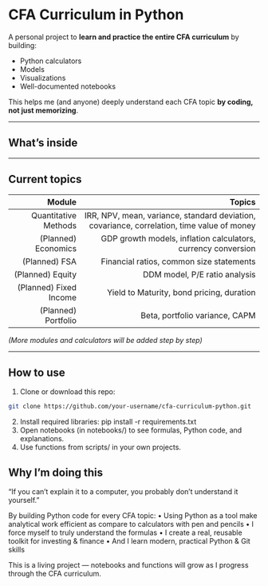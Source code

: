 #  CFA Curriculum in Python

A personal project to **learn and practice the entire CFA curriculum** by building:
- Python calculators
- Models
- Visualizations
- Well-documented notebooks

This helps me (and anyone) deeply understand each CFA topic **by coding, not just memorizing**.

---

##  What’s inside

---

##  Current topics

| Module                | Topics |
|----------------------:|------------------------------------------------------------------------:|
| Quantitative Methods  | IRR, NPV, mean, variance, standard deviation, covariance, correlation, time value of money |
| (Planned) Economics   | GDP growth models, inflation calculators, currency conversion |
| (Planned) FSA         | Financial ratios, common size statements |
| (Planned) Equity      | DDM model, P/E ratio analysis |
| (Planned) Fixed Income| Yield to Maturity, bond pricing, duration |
| (Planned) Portfolio   | Beta, portfolio variance, CAPM |

*(More modules and calculators will be added step by step)*

---

##  How to use

1. Clone or download this repo:
```bash
git clone https://github.com/your-username/cfa-curriculum-python.git
```

2. Install required libraries:
pip install -r requirements.txt
3. Open notebooks (in notebooks/) to see formulas, Python code, and explanations.
4. Use functions from scripts/ in your own projects.

## Why I’m doing this

“If you can’t explain it to a computer, you probably don’t understand it yourself.”

By building Python code for every CFA topic:
• Using Python as a tool make analytical work efficient as compare to calculators with pen and pencils
• I force myself to truly understand the formulas
• I create a real, reusable toolkit for investing & finance
• And I learn modern, practical Python & Git skills

This is a living project — notebooks and functions will grow as I progress through the CFA curriculum.
